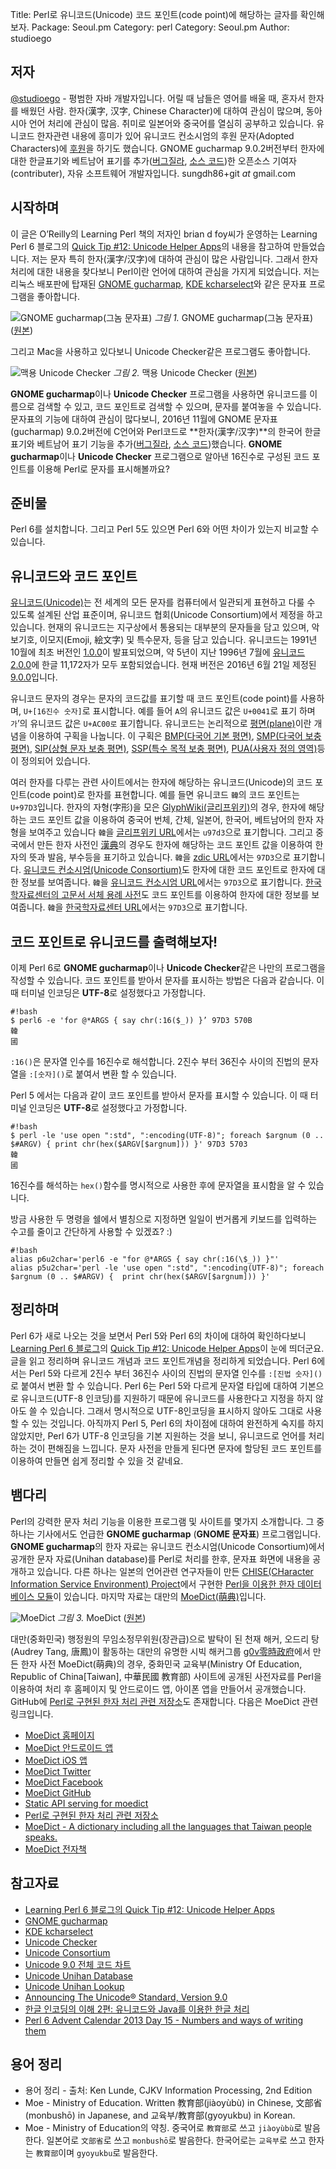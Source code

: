 Title:    Perl로 유니코드(Unicode) 코드 포인트(code point)에 해당하는 글자를 확인해보자.
Package:  Seoul.pm
Category: perl
Category: Seoul.pm
Author:   studioego

저자
-----

[@studioego][twitter-studioego] - 평범한 자바 개발자입니다.
어릴 때 남들은 영어를 배울 때, 혼자서 한자를 배웠던 사람.
한자(漢字, 汉字, Chinese Character)에 대하여 관심이 많으며, 동아시아 언어 처리에 관심이 많음.
취미로 일본어와 중국어를 열심히 공부하고 있습니다.
유니코드 한자관련 내용에 흥미가 있어 유니코드 컨소시엄의 후원 문자(Adopted Characters)에 [후원][unicode-adoption]을 하기도 했습니다.
GNOME gucharmap 9.0.2버전부터 한자에 대한 한글표기와 베트남어 표기를
추가([버그질라][gucharmap-patch-bug], [소스 코드][gucharmap-patch-source])한
오픈소스 기여자(contributer), 자유 소프트웨어 개발자입니다.
sungdh86+git _at_ gmail.com


시작하며
---------

이 글은 O’Reilly의 Learning Perl 책의 저자인 brian d foy씨가 운영하는 Learning Perl 6 블로그의
[Quick Tip #12: Unicode Helper Apps][home-lp6-quicktip-12]의 내용을 참고하여 만들었습니다.
저는 문자 특히 한자(漢字/汉字)에 대하여 관심이 많은 사람입니다.
그래서 한자 처리에 대한 내용을 찾다보니 Perl이란 언어에 대하여 관심을 가지게 되었습니다.
저는 리눅스 배포판에 탑재된 [GNOME gucharmap][gucharmap], [KDE kcharselect][kcharselect]와 같은 문자표 프로그램을 좋아합니다.

![GNOME gucharmap(그놈 문자표)][img-1-resize]
*그림 1.* GNOME gucharmap(그놈 문자표) ([원본][img-1])

그리고 Mac을 사용하고 있다보니 Unicode Checker같은 프로그램도 좋아합니다.

![맥용 Unicode Checker][img-2-resize]
*그림 2.* 맥용 Unicode Checker ([원본][img-2])

**GNOME gucharmap**이나 **Unicode Checker** 프로그램을 사용하면 유니코드를
이름으로 검색할 수 있고, 코드 포인트로 검색할 수 있으며, 문자를 붙여놓을 수 있습니다.
문자표의 기능에 대하여 관심이 많다보니, 2016년 11월에 GNOME 문자표(gucharmap) 9.0.2버전에
C언어와 Perl코드로 **한자(漢字/汉字)**의 한국어 한글 표기와 베트남어 표기 기능을
추가([버그질라][gucharmap-patch-bug], [소스 코드][gucharmap-patch-source])했습니다.
**GNOME gucharmap**이나 **Unicode Checker** 프로그램으로 알아낸
16진수로 구성된 코드 포인트를 이용해 Perl로 문자를 표시해볼까요?


준비물
-------

Perl 6를 설치합니다.
그리고 Perl 5도 있으면 Perl 6와 어떤 차이가 있는지 비교할 수 있습니다.


유니코드와 코드 포인트
-----------------------

[유니코드(Unicode)][wiki-unicode]는 전 세계의 모든 문자를 컴퓨터에서 일관되게 표현하고 다룰 수 있도록 설계된 산업 표준이며,
유니코드 협회(Unicode Consortium)에서 제정을 하고 있습니다.
현재의 유니코드는 지구상에서 통용되는 대부분의 문자들을 담고 있으며,
악보기호, 이모지(Emoji, 絵文字) 및 특수문자, 등을 담고 있습니다.
유니코드는 1991년 10월에 최초 버전인 [1.0.0][unicode-ver-1.0.0]이 발표되었으며,
약 5년이 지난 1996년 7월에 [유니코드 2.0.0][unicode-ver-2.0.0]에 한글 11,172자가 모두 포함되었습니다.
현재 버전은 2016년 6월 21일 제정된 [9.0.0][unicode-ver-9.0.0]입니다.

유니코드 문자의 경우는 문자의 코드값를 표기할 때 코드 포인트(code point)를 사용하며, `U+[16진수 숫자]`로 표시합니다.
예를 들어 `A`의 유니코드 값은 `U+0041`로 표기 하며 `가`’의 유니코드 값은 `U+AC00로` 표기합니다.
유니코드는 논리적으로 [평면(plane)][wiki-unicode-plane]이란 개념을 이용하여 구획을 나눕니다.
이 구획은 [BMP(다국어 기본 평면)][wiki-unicode-plane-bmp], [SMP(다국어 보충 평면)][wiki-unicode-plane-smp],
[SIP(상형 문자 보충 평면)][wiki-unicode-plane-sip], [SSP(특수 목적 보충 평면)][wiki-unicode-plane-ssp],
[PUA(사용자 정의 영역)][wiki-unicode-plane-pua]등이 정의되어 있습니다.

여러 한자를 다루는 관련 사이트에서는 한자에 해당하는 유니코드(Unicode)의 코드 포인트(code point)로 한자를 표현합니다.
예를 들면 유니코드 `韓`의 코드 포인트는 `U+97D3`입니다.
한자의 자형(字形)을 모은 [GlyphWiki(글리프위키)][glyphwiki]의 경우,
한자에 해당하는 코드 포인트 값을 이용하여 중국어 번체, 간체, 일본어, 한국어, 베트남어의 한자 자형을 보여주고 있습니다
`韓`을 [글리프위키 URL][glyphwiki-u97d3]에서는 `u97d3`으로 표기합니다.
그리고 중국에서 만든 한자 사전인 [漢典][zdic]의 경우도 한자에 해당하는 코드 포인트 값을 이용하여 한자의 뜻과 발음, 부수등을 표기하고 있습니다.
`韓`을 [zdic URL][zdic-u97d3]에서는 `97D3`으로 표기합니다.
[유니코드 컨소시엄(Unicode Consortium)][unicode]도 한자에 대한 코드 포인트로 한자에 대한 정보를 보여줍니다.
`韓`을 [유니코드 컨소시엄 URL][unicode-u97d3]에서는 `97D3`으로 표기합니다.
[한국학자료센터의 고문서 서체 용례 사전][kostma-segment]도 코드 포인트를 이용하여 한자에 대한 정보를 보여줍니다.
`韓`을 [한국학자료센터 URL][kostma-segment-u97d3]에서는 `97D3`으로 표기합니다.


코드 포인트로 유니코드를 출력해보자!
-------------------------------------

이제 Perl 6로 **GNOME gucharmap**이나 **Unicode Checker**같은 나만의 프로그램을 작성할 수 있습니다.
코드 포인트를 받아서 문자를 표시하는 방법은 다음과 같습니다.
이 때 터미널 인코딩은 **UTF-8**로 설정했다고 가정합니다.

    #!bash
    $ perl6 -e 'for @*ARGS { say chr(:16($_)) }’ 97D3 570B
    韓
    國

`:16()`은 문자열 인수를 16진수로 해석합니다.
2진수 부터 36진수 사이의 진법의 문자열을 `:[숫자]()`로 붙여서 변환 할 수 있습니다.

Perl 5 에서는 다음과 같이 코드 포인트를 받아서 문자를 표시할 수 있습니다.
이 때 터미널 인코딩은 **UTF-8**로 설정했다고 가정합니다.

    #!bash
    $ perl -le 'use open ":std", ":encoding(UTF-8)"; foreach $argnum (0 .. $#ARGV) { print chr(hex($ARGV[$argnum])) }' 97D3 5703
    韓
    國

16진수를 해석하는 `hex()`함수를 명시적으로 사용한 후에 문자열을 표시함을 알 수 있습니다.

방금 사용한 두 명령을 쉘에서 별칭으로 지정하면
일일이 번거롭게 키보드를 입력하는 수고를 줄이고 간단하게 사용할 수 있겠죠? :)

    #!bash
    alias p6u2char='perl6 -e "for @*ARGS { say chr(:16(\$_)) }"'
    alias p5u2char='perl -le 'use open ":std", ":encoding(UTF-8)"; foreach $argnum (0 .. $#ARGV) {  print chr(hex($ARGV[$argnum])) }'


정리하며
---------

Perl 6가 새로 나오는 것을 보면서 Perl 5와 Perl 6의 차이에 대하여 확인하다보니
[Learning Perl 6 블로그][home-lp6]의 [Quick Tip #12: Unicode Helper Apps][home-lp6-quicktip-12]이 눈에 띄더군요.
글을 읽고 정리하며 유니코드 개념과 코드 포인트개념을 정리하게 되었습니다.
Perl 6에서는 Perl 5와 다르게 2진수 부터 36진수 사이의 진법의 문자열 인수를 `:[진법 숫자]()`로 붙여서 변환 할 수 있습니다.
Perl 6는 Perl 5와 다르게 문자열 타입에 대하여 기본으로 유니코드(UTF-8 인코딩)를 지원하기 때문에
유니코드를 사용한다고 지정을 하지 않아도 쓸 수 있습니다.
그래서 명시적으로 UTF-8인코딩을 표시하지 않아도 그대로 사용 할 수 있는 것입니다.
아직까지 Perl 5, Perl 6의 차이점에 대하여 완전하게 숙지를 하지 않았지만,
Perl 6가 UTF-8 인코딩을 기본 지원하는 것을 보니, 유니코드로 언어를 처리하는 것이 편해짐을 느낍니다.
문자 사전을 만들게 된다면 문자에 할당된 코드 포인트를 이용하여 만들면 쉽게 정리할 수 있을 것 같네요.


뱀다리
-------

Perl의 강력한 문자 처리 기능을 이용한 프로그램 및 사이트를 몇가지 소개합니다.
그 중 하나는 기사에서도 언급한 **GNOME gucharmap** (**GNOME 문자표**) 프로그램입니다.
**GNOME gucharmap**의 한자 자료는 유니코드 컨소시엄(Unicode Consortium)에서
공개한 문자 자료(Unihan database)를 Perl로 처리를 한후, 문자표 화면에 내용을 공개하고 있습니다.
다른 하나는 일본의 언어관련 연구자들이 만든 [CHISE(CHaracter Information Service Environment) Project][chise]에서
구현한 [Perl을 이용한 한자 데이터베이스 모듈][chise-perl]이 있습니다.
마지막 자료는 대만의 [MoeDict(萌典)][moedict]입니다.

![MoeDict][img-3-resize]
*그림 3.* MoeDict ([원본][img-3])

대만(중화민국) 행정원의 무임소정무위원(장관급)으로 발탁이 된 천재 해커, 오드리 탕(Audrey Tang, 唐鳳)이 활동하는
대만의 유명한 시빅 해커그룹 [g0v零時政府][g0v]에서 만든 한자 사전 MoeDict(萌典)의 경우,
중화민국 교육부(Ministry Of Education, Republic of China[Taiwan], 中華民國 教育部) 사이트에 공개된 사전자료를
Perl을 이용하여 처리 후 홈페이지 및 안드로이드 앱, 아이폰 앱을 만들어서 공개했습니다.
GitHub에 [Perl로 구현된 한자 처리 관련 저장소][moedict-github-data-csld]도 존재합니다.
다음은 MoeDict 관련 링크입니다.

- [MoeDict 홈페이지][moedict]
- [MoeDict 안드로이드 앱][moedict-android]
- [MoeDict iOS 앱][moedict-ios]
- [MoeDict Twitter][moedict-twitter]
- [MoeDict Facebook][moedict-facebook]
- [MoeDict GitHub][moedict-github]
- [Static API serving for moedict][moedict-github-moedict.tw]
- [Perl로 구현된 한자 처리 관련 저장소][moedict-github-data-csld]
- [MoeDict - A dictionary including all the languages that Taiwan people speaks.][moedict-youtube]
- [MoeDict 전자책][moedict-github-epub]


참고자료
---------

- [Learning Perl 6 블로그의 Quick Tip #12: Unicode Helper Apps][home-lp6-quicktip-12]
- [GNOME gucharmap][gucharmap]
- [KDE kcharselect][kcharselect]
- [Unicode Checker][unicode-checker]
- [Unicode Consortium][unicode]
- [Unicode 9.0 전체 코드 차트][unicode-charts]
- [Unicode Unihan Database][unicode-tr38]
- [Unicode Unihan Lookup][unicode-charts-unihan]
- [Announcing The Unicode® Standard, Version 9.0][unicode-blog-unicode-90]
- [한글 인코딩의 이해 2편: 유니코드와 Java를 이용한 한글 처리][naver-helloworld-unicode]
- [Perl 6 Advent Calendar 2013 Day 15 - Numbers and ways of writing them][perl6-advent-2013-12-15]


용어 정리
----------

- 용어 정리 - 출처: Ken Lunde, CJKV Information Processing, 2nd Edition
- Moe - Ministry of Education. Written 教育部(jiàoyùbù) in Chinese, 文部省(monbushō) in Japanese, and 교육부/教育部(gyoyukbu) in Korean.
- Moe - Ministry of Education의 약칭. 중국어로 `教育部`로 쓰고 `jiàoyùbù`로 발음한다.
  일본어로 `文部省`로 쓰고 `monbushō`로 발음한다.
  한국어로는 `교육부`로 쓰고 한자는 `教育部`이며 `gyoyukbu`로 발음한다.


[img-1]:                        2016-12-07-1.png
[img-2]:                        2016-12-07-2.png
[img-3]:                        2016-12-07-3.jpg

[img-1-resize]:                 2016-12-07-1_r.png
[img-2-resize]:                 2016-12-07-2_r.png
[img-3-resize]:                 2016-12-07-3_r.jpg

[chise-perl]:                   http://www.chise.org/perl/index.html
[chise]:                        http://www.chise.org/
[g0v]:                          http://g0v.tw/en-US/
[glyphwiki-u97d3]:              http://ko.glyphwiki.org/wiki/u97d3
[glyphwiki]:                    http://ko.glyphwiki.org
[gucharmap-patch-bug]:          https://bugzilla.gnome.org/show_bug.cgi?id=773380
[gucharmap-patch-source]:       https://github.com/GNOME/gucharmap/commit/b3614d114bc2158f8e5c4b98797019f3a71d0ba7
[gucharmap]:                    https://wiki.gnome.org/action/show/Apps/Gucharmap
[home-lp6-quicktip-12]:         https://www.learningperl6.com/2016/11/27/quick-tip-12-unicode-helper-apps/
[home-lp6]:                     https://www.learningperl6.com/
[home-perlbrew]:                http://perlbrew.pl/
[kcharselect]:                  https://utils.kde.org/projects/kcharselect/
[kostma-segment-u97d3]:         http://www.kostma.net/segment/segmentList.aspx?unicode=97D3
[kostma-segment]:               http://www.kostma.net/segment/segmentList.aspx
[moedict-android]:              https://goo.gl/MOJVjg
[moedict-facebook]:             https://www.facebook.com/MoeDict/
[moedict-github-data-csld]:     https://github.com/g0v/moedict-data-csld
[moedict-github-epub]:          https://github.com/g0v/moedict-epub
[moedict-github-moedict.tw]:    https://github.com/g0v/moedict.tw
[moedict-github]:               https://github.com/g0v
[moedict-ios]:                  https://goo.gl/rvK7D
[moedict-twitter]:              https://twitter.com/moedict
[moedict-youtube]:              https://www.youtube.com/watch?v=FZTWuMrE4Dg
[moedict]:                      https://moedict.tw/
[naver-helloworld-unicode]:     http://d2.naver.com/helloworld/76650
[perl6-advent-2013-12-15]:      https://perl6advent.wordpress.com/2013/12/15/day-15-numbers-and-ways-of-writing-them/
[twitter-studioego]:            http://twitter.com/#!/studioego
[unicode-adoption]:             http://www.unicode.org/consortium/adopted-characters.html#b5FB7
[unicode-blog-unicode-90]:      http://blog.unicode.org/2016/06/announcing-unicode-standard-version-90.html
[unicode-charts-unihan]:        http://www.unicode.org/charts/unihan.html
[unicode-charts]:               http://www.unicode.org/charts/
[unicode-checker]:              https://earthlingsoft.net/UnicodeChecker/
[unicode-tr38]:                 http://www.unicode.org/reports/tr38/
[unicode-u97d3]:                http://www.unicode.org/cgi-bin/GetUnihanData.pl?codepoint=97D3
[unicode-ver-1.0.0]:            http://www.unicode.org/versions/Unicode1.0.0/
[unicode-ver-2.0.0]:            http://www.unicode.org/versions/Unicode2.0.0/
[unicode-ver-9.0.0]:            http://unicode.org/versions/Unicode9.0.0/
[unicode]:                      http://www.unicode.org
[wiki-unicode-plane-bmp]:       https://en.wikipedia.org/wiki/Plane_(Unicode)#Basic_Multilingual_Plane
[wiki-unicode-plane-pua]:       https://en.wikipedia.org/wiki/Private_Use_Areas#Private_Use_Areas
[wiki-unicode-plane-sip]:       https://en.wikipedia.org/wiki/Plane_(Unicode)#Supplementary_Ideographic_Plane
[wiki-unicode-plane-smp]:       https://en.wikipedia.org/wiki/Plane_(Unicode)#Supplementary_Multilingual_Plane
[wiki-unicode-plane-ssp]:       https://en.wikipedia.org/wiki/Plane_(Unicode)#Supplementary_Special-purpose_Plane
[wiki-unicode-plane]:           https://en.wikipedia.org/wiki/Plane_(Unicode)
[wiki-unicode]:                 https://en.wikipedia.org/wiki/Unicode
[zdic-u97d3]:                   http://www.zdic.net/z/27/js/97D3.htm
[zdic]:                         http://www.zdic.net/
